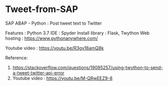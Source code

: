 # Tweet-from-SAP
SAP ABAP - Python : Post tweet text to Twitter

Features :
Python 3.7
IDE : Spyder
Install library : Flask, Twython
Web hosting : https://www.pythonanywhere.com/

Youtube video :
https://youtu.be/R3gv16amQ8k

Reference:
1. https://stackoverflow.com/questions/19095257/using-twython-to-send-a-tweet-twitter-api-error
2. Youtube video : https://youtu.be/M-QRwEEZ9-8

